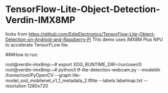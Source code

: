 # TensorFlow-Lite-Object-Detection-Verdin-IMX8MP
forks from https://github.com/EdjeElectronics/TensorFlow-Lite-Object-Detection-on-Android-and-Raspberry-Pi
This demo uses iMX8M Plus NPU to accelerate TensorFLow lite.

###How to run:

root@verdin-imx8mp:~# export XDG_RUNTIME_DIR=/run/user/0
root@verdin-imx8mp:~# python3 tf-lite-detection-webcam.py --modeldir /home/root/PyOpenCV --graph lite-model_ssd_mobilenet_v1_1_metadata_2.tflite --labels labelmap.txt --resolution 1280x720
